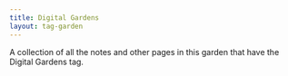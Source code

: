 ```yaml
---
title: Digital Gardens
layout: tag-garden
--- 
```

A collection of all the notes and other pages in this garden that have the Digital Gardens tag.
